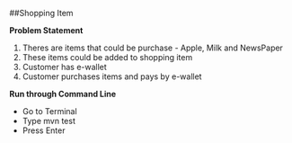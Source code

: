 ##Shopping Item

**Problem Statement**

1) Theres are items that could be purchase - Apple, Milk and NewsPaper
2) These items could be added to shopping item
3) Customer has e-wallet
4) Customer purchases items and pays by e-wallet

**Run through Command Line**

 - Go to Terminal 
 - Type mvn test
 - Press Enter
